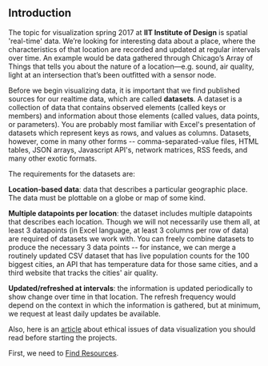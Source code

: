 ## Introduction

The topic for visualization spring 2017 at **IIT Institute of Design** is spatial 'real-time' data. We’re looking for interesting data about a place, where the characteristics of that location are recorded and updated at regular intervals over time. An example would be data gathered through Chicago’s Array of Things that tells you about the nature of a location—e.g. sound, air quality, light at an intersection that’s been outfitted with a sensor node.

Before we begin visualizing data, it is important that we find published sources for our realtime data, which are called **datasets**. A dataset is a collection of data that contains observed elements (called keys or members) and information about those elements (called values, data points, or parameters). You are probably most familiar with Excel's presentation of datasets which represent keys as rows, and values as columns. Datasets, however, come in many other forms -- comma-separated-value files, HTML tables, JSON arrays, Javascript API's, network matrices, RSS feeds, and many other exotic formats.

The requirements for the datasets are:

**Location-based data**: data that describes a particular geographic place. The data must be plottable on a globe or map of some kind.

**Multiple datapoints per location**: the dataset includes multiple datapoints that describes each location. Though we will not necessarily use them all, at least 3 datapoints (in Excel language, at least 3 columns per row of data) are required of datasets we work with. You can freely combine datasets to produce the necessary 3 data points -- for instance, we can merge a routinely updated CSV dataset that has live population counts for the 100 biggest cities, an API that has temperature data for those same cities, and a third website that tracks the cities' air quality.

**Updated/refreshed at intervals**: the information is updated periodically to show change over time in that location. The refresh frequency would depend on the context in which the information is gathered, but at minimum, we request at least daily updates be available.

Also, here is an [article](http://www.drs2016.org/387/) about ethical issues of data visualization you should read before starting the projects.

First, we need to [Find Resources](resources.md).
